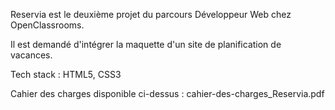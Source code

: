 Reservia est le deuxième projet du parcours Développeur Web chez OpenClassrooms. 

Il est demandé d'intégrer la maquette d'un site de planification de vacances.

Tech stack : HTML5, CSS3

Cahier des charges disponible ci-dessus : cahier-des-charges_Reservia.pdf
